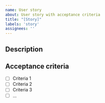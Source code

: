 ```yaml
---
name: User story
about: User story with acceptance criteria
title: "[Story]"
labels: 'story'
assignees: ''
---
```


## Description

<!-- provide a description -->

## Acceptance criteria

<!--

Use a list of clear and concise acceptance criteria
By using the list syntax ("[ ]"), github can track and visualize progress on the story.

 -->

- [ ] Criteria 1
- [ ] Criteria 2
- [ ] Criteria 3
- [ ] ...
